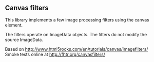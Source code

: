 Canvas filters
--------------

This library implements a few image processing filters using the canvas element.

The filters operate on ImageData objects. The filters do not modify the
source ImageData.

Based on http://www.html5rocks.com/en/tutorials/canvas/imagefilters/
Smoke tests online at http://fhtr.org/canvasfilters/

